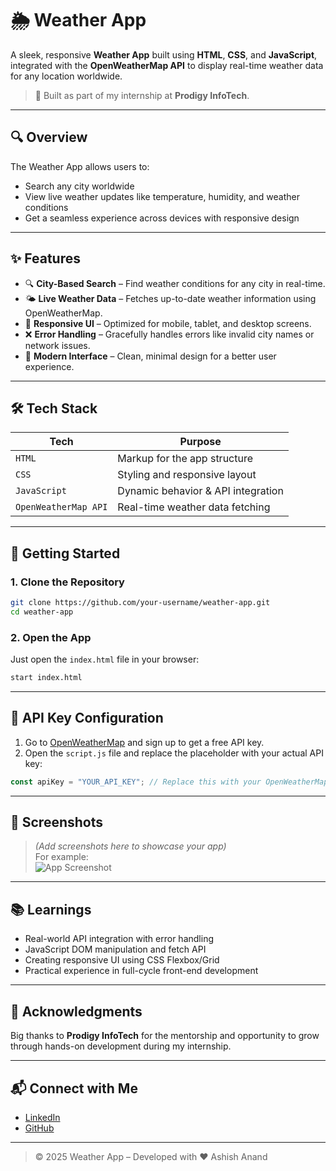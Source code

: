 # 🌦️ Weather App

A sleek, responsive **Weather App** built using **HTML**, **CSS**, and **JavaScript**, integrated with the **OpenWeatherMap API** to display real-time weather data for any location worldwide.

> 🚀 Built as part of my internship at **Prodigy InfoTech**.

---

## 🔍 Overview

The Weather App allows users to:

- Search any city worldwide  
- View live weather updates like temperature, humidity, and weather conditions  
- Get a seamless experience across devices with responsive design  

---

## ✨ Features

- 🔍 **City-Based Search** – Find weather conditions for any city in real-time.  
- 🌤️ **Live Weather Data** – Fetches up-to-date weather information using OpenWeatherMap.  
- 📱 **Responsive UI** – Optimized for mobile, tablet, and desktop screens.  
- ❌ **Error Handling** – Gracefully handles errors like invalid city names or network issues.  
- 🎨 **Modern Interface** – Clean, minimal design for a better user experience.  

---

## 🛠️ Tech Stack

| Tech         | Purpose                                |
|--------------|----------------------------------------|
| `HTML`       | Markup for the app structure           |
| `CSS`        | Styling and responsive layout          |
| `JavaScript` | Dynamic behavior & API integration     |
| `OpenWeatherMap API` | Real-time weather data fetching |

---

## 🚀 Getting Started

### 1. Clone the Repository

```bash
git clone https://github.com/your-username/weather-app.git
cd weather-app
```

### 2. Open the App

Just open the `index.html` file in your browser:

```bash
start index.html
```

---

## 🔐 API Key Configuration

1. Go to [OpenWeatherMap](https://openweathermap.org/api) and sign up to get a free API key.  
2. Open the `script.js` file and replace the placeholder with your actual API key:

```javascript
const apiKey = "YOUR_API_KEY"; // Replace this with your OpenWeatherMap API key
```

---

## 📸 Screenshots

> *(Add screenshots here to showcase your app)*  
> For example:  
> ![App Screenshot](./screenshots/weather-app.png)

---

## 📚 Learnings

- Real-world API integration with error handling  
- JavaScript DOM manipulation and fetch API  
- Creating responsive UI using CSS Flexbox/Grid  
- Practical experience in full-cycle front-end development  

---

## 🙌 Acknowledgments

Big thanks to **Prodigy InfoTech** for the mentorship and opportunity to grow through hands-on development during my internship.

---

## 📬 Connect with Me

- [LinkedIn](https://www.linkedin.com/in/your-profile)  
- [GitHub](https://github.com/your-username)  

---

> © 2025 Weather App – Developed with ❤️ Ashish Anand

